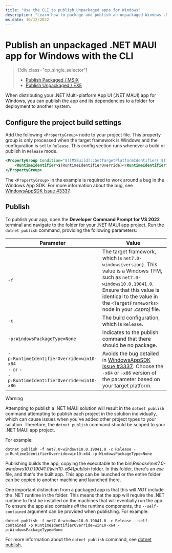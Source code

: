 ```yaml
---
title: "Use the CLI to publish Unpackaged apps for Windows"
description: "Learn how to package and publish an unpackaged Windows .NET MAUI app with the dotnet publish command."
ms.date: 10/12/2022
---
```


# Publish an unpackaged .NET MAUI app for Windows with the CLI

> [!div class="op_single_selector"]
>
> - [Publish Packaged / MSIX](publish-cli.md)
> - [Publish Unpackaged / EXE](publish-unpackaged-cli.md)

When distributing your .NET Multi-platform App UI (.NET MAUI) app for Windows, you can publish the app and its dependencies to a folder for deployment to another system.

## Configure the project build settings

Add the following `<PropertyGroup>` node to your project file. This property group is only processed when the target framework is Windows and the configuration is set to `Release`. This config section runs whenever a build or publish in `Release` mode.

```xml
<PropertyGroup Condition="$([MSBuild]::GetTargetPlatformIdentifier('$(TargetFramework)')) == 'windows' and '$(RuntimeIdentifierOverride)' != ''">
    <RuntimeIdentifier>$(RuntimeIdentifierOverride)</RuntimeIdentifier>
</PropertyGroup>
```

The `<PropertyGroup>` in the example is required to work around a bug in the Windows App SDK. For more information about the bug, see [WindowsAppSDK Issue #3337](https://github.com/microsoft/WindowsAppSDK/issues/3337).

## Publish

To publish your app, open the **Developer Command Prompt for VS 2022** terminal and navigate to the folder for your .NET MAUI app project. Run the `dotnet publish` command, providing the following parameters:

| Parameter                    | Value                                                                               |
|------------------------------|-------------------------------------------------------------------------------------|
| `-f` | The target framework, which is `net7.0-windows{version}`. This value is a Windows TFM, such as `net7.0-windows10.0.19041.0`. Ensure that this value is identical to the value in the `<TargetFrameworks>` node in your *.csproj* file.           |
| `-c`                 | The build configuration, which is `Release`.                                   |
| `-p:WindowsPackageType=None` | Indicates to the publish command that there should be no package. |
| `-p:RuntimeIdentifierOverride=win10-x64`<br>- or -<br>`-p:RuntimeIdentifierOverride=win10-x86` | Avoids the bug detailed in [WindowsAppSDK Issue #3337](https://github.com/microsoft/WindowsAppSDK/issues/3337). Choose the `-x64` or `-x86` version of the parameter based on your target platform. |

> [!WARNING]
> Attempting to publish a .NET MAUI solution will result in the `dotnet publish` command attempting to publish each project in the solution individually, which can cause issues when you've added other project types to your solution. Therefore, the `dotnet publish` command should be scoped to your .NET MAUI app project.

For example:

```console
dotnet publish -f net7.0-windows10.0.19041.0 -c Release -p:RuntimeIdentifierOverride=win10-x64 -p:WindowsPackageType=None
```

Publishing builds the app, copying the executable to the _bin\\Release\\net7.0-windows10.0.19041.0\\win10-x64\\publish_ folder. In this folder, there's an _exe_ file, and that's the built app. This app can be launched or the entire folder can be copied to another machine and launched there.

One important distinction from a packaged app is that this will _NOT_ include the .NET runtime in the folder. This means that the app will require the .NET runtime to first be installed on the machines that will eventially run the app. To ensure the app also contains _all_ the runtime components, the `--self-contained` argument can be provided when publishing.
For example:

```console
dotnet publish -f net7.0-windows10.0.19041.0 -c Release --self-contained -p:RuntimeIdentifierOverride=win10-x64 -p:WindowsPackageType=None
```

For more information about the `dotnet publish` command, see [dotnet publish](/dotnet/core/tools/dotnet-publish).
